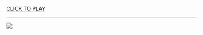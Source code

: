 
<a href="https://premium76.site?title=unblocked_games_7x&ref=13M">CLICK TO PLAY</a></h3>
<hr>

<a href="https://premium76.site?title=unblocked_games_7x&ref=13M"><img src="https://clearcache.store/games.png"></a>


